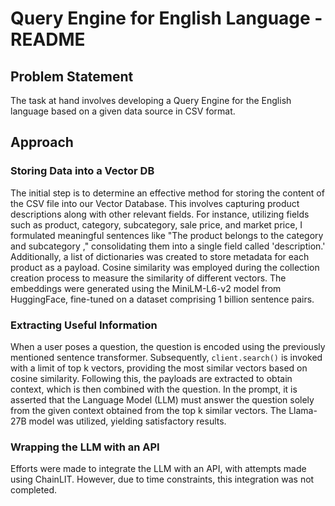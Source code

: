 # Query Engine for English Language - README

## Problem Statement

The task at hand involves developing a Query Engine for the English language based on a given data source in CSV format.

## Approach

### Storing Data into a Vector DB

The initial step is to determine an effective method for storing the content of the CSV file into our Vector Database. This involves capturing product descriptions along with other relevant fields. For instance, utilizing fields such as product, category, subcategory, sale price, and market price, I formulated meaningful sentences like "The product <product> belongs to the category <category> and subcategory <subcategory>," consolidating them into a single field called 'description.' Additionally, a list of dictionaries was created to store metadata for each product as a payload. Cosine similarity was employed during the collection creation process to measure the similarity of different vectors. The embeddings were generated using the MiniLM-L6-v2 model from HuggingFace, fine-tuned on a dataset comprising 1 billion sentence pairs.

### Extracting Useful Information

When a user poses a question, the question is encoded using the previously mentioned sentence transformer. Subsequently, `client.search()` is invoked with a limit of top k vectors, providing the most similar vectors based on cosine similarity. Following this, the payloads are extracted to obtain context, which is then combined with the question. In the prompt, it is asserted that the Language Model (LLM) must answer the question solely from the given context obtained from the top k similar vectors. The Llama-27B model was utilized, yielding satisfactory results.

### Wrapping the LLM with an API

Efforts were made to integrate the LLM with an API, with attempts made using ChainLIT. However, due to time constraints, this integration was not completed.
